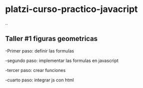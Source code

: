 # platzi-curso-practico-javacript

..

## Taller #1 figuras geometricas

-Primer paso: definir las formulas

-segundo paso: implementar las formulas en javascript

-tercer paso: crear funciones

-cuarto paso: integrar js con html

